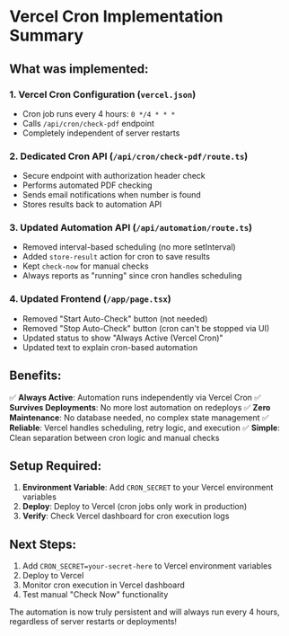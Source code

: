 # Vercel Cron Implementation Summary

## What was implemented:

### 1. Vercel Cron Configuration (`vercel.json`)

- Cron job runs every 4 hours: `0 */4 * * *`
- Calls `/api/cron/check-pdf` endpoint
- Completely independent of server restarts

### 2. Dedicated Cron API (`/api/cron/check-pdf/route.ts`)

- Secure endpoint with authorization header check
- Performs automated PDF checking
- Sends email notifications when number is found
- Stores results back to automation API

### 3. Updated Automation API (`/api/automation/route.ts`)

- Removed interval-based scheduling (no more setInterval)
- Added `store-result` action for cron to save results
- Kept `check-now` for manual checks
- Always reports as "running" since cron handles scheduling

### 4. Updated Frontend (`/app/page.tsx`)

- Removed "Start Auto-Check" button (not needed)
- Removed "Stop Auto-Check" button (cron can't be stopped via UI)
- Updated status to show "Always Active (Vercel Cron)"
- Updated text to explain cron-based automation

## Benefits:

✅ **Always Active**: Automation runs independently via Vercel Cron
✅ **Survives Deployments**: No more lost automation on redeploys
✅ **Zero Maintenance**: No database needed, no complex state management
✅ **Reliable**: Vercel handles scheduling, retry logic, and execution
✅ **Simple**: Clean separation between cron logic and manual checks

## Setup Required:

1. **Environment Variable**: Add `CRON_SECRET` to your Vercel environment variables
2. **Deploy**: Deploy to Vercel (cron jobs only work in production)
3. **Verify**: Check Vercel dashboard for cron execution logs

## Next Steps:

1. Add `CRON_SECRET=your-secret-here` to Vercel environment variables
2. Deploy to Vercel
3. Monitor cron execution in Vercel dashboard
4. Test manual "Check Now" functionality

The automation is now truly persistent and will always run every 4 hours, regardless of server restarts or deployments!
